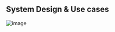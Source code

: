 ## System Design & Use cases
![image](https://github.com/mehmetali10/Distributed-Task-Queue/assets/77547122/b7bbbaef-bcc2-45e9-a19a-7de5e77ddc0d)





